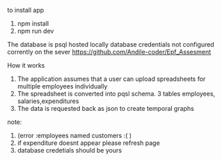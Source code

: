 to install app

1. npm install
2. npm run dev

The database is psql hosted locally
database credentials not configured corrently on the sever https://github.com/Andile-coder/Epf_Assesment

How it works

1. The application assumes that a user can upload spreadsheets for multiple employees individually
2. The spreadsheet is converted into pqsl schema. 3 tables employees, salaries,expenditures
3. The data is requested back as json to create temporal graphs

note:

1. (error :employees named customers :( )
2. if expenditure doesnt appear please refresh page
3. database credetials should be yours
